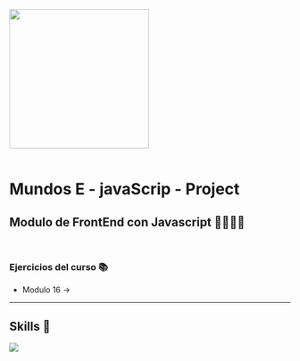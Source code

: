 <img width="250" src="https://avatars.githubusercontent.com/u/73958085?s=460&u=54b58dc50813ef5770f1890f3e3ae7f07960c1e8&v=4">

<br/>
<br/>

# Mundos E - javaScrip - Project

## Modulo de FrontEnd con Javascript 🧑‍💻👩‍💻

<br/>

### Ejercicios del curso 📚


- Modulo 16 ->

---

## Skills 🚀

<p>
<img src="https://img.shields.io/badge/Javascript-JS-yellow">
</p>
